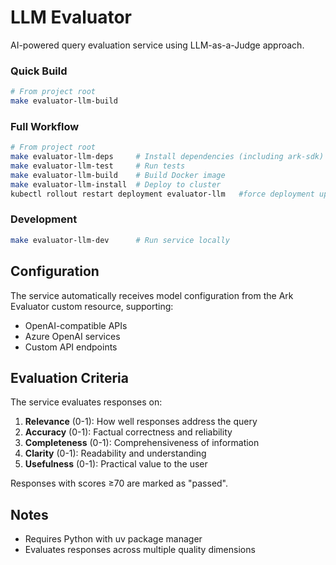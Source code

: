 # LLM Evaluator

AI-powered query evaluation service using LLM-as-a-Judge approach.

### Quick Build 
```bash
# From project root
make evaluator-llm-build
```

### Full Workflow
```bash
# From project root
make evaluator-llm-deps     # Install dependencies (including ark-sdk)
make evaluator-llm-test     # Run tests
make evaluator-llm-build    # Build Docker image
make evaluator-llm-install  # Deploy to cluster
kubectl rollout restart deployment evaluator-llm   #force deployment update
```

### Development
```bash
make evaluator-llm-dev      # Run service locally
```

## Configuration

The service automatically receives model configuration from the Ark Evaluator custom resource, supporting:

- OpenAI-compatible APIs
- Azure OpenAI services
- Custom API endpoints

## Evaluation Criteria

The service evaluates responses on:

1. **Relevance** (0-1): How well responses address the query
2. **Accuracy** (0-1): Factual correctness and reliability
3. **Completeness** (0-1): Comprehensiveness of information
4. **Clarity** (0-1): Readability and understanding
5. **Usefulness** (0-1): Practical value to the user

Responses with scores ≥70 are marked as "passed".
## Notes
- Requires Python with uv package manager
- Evaluates responses across multiple quality dimensions
